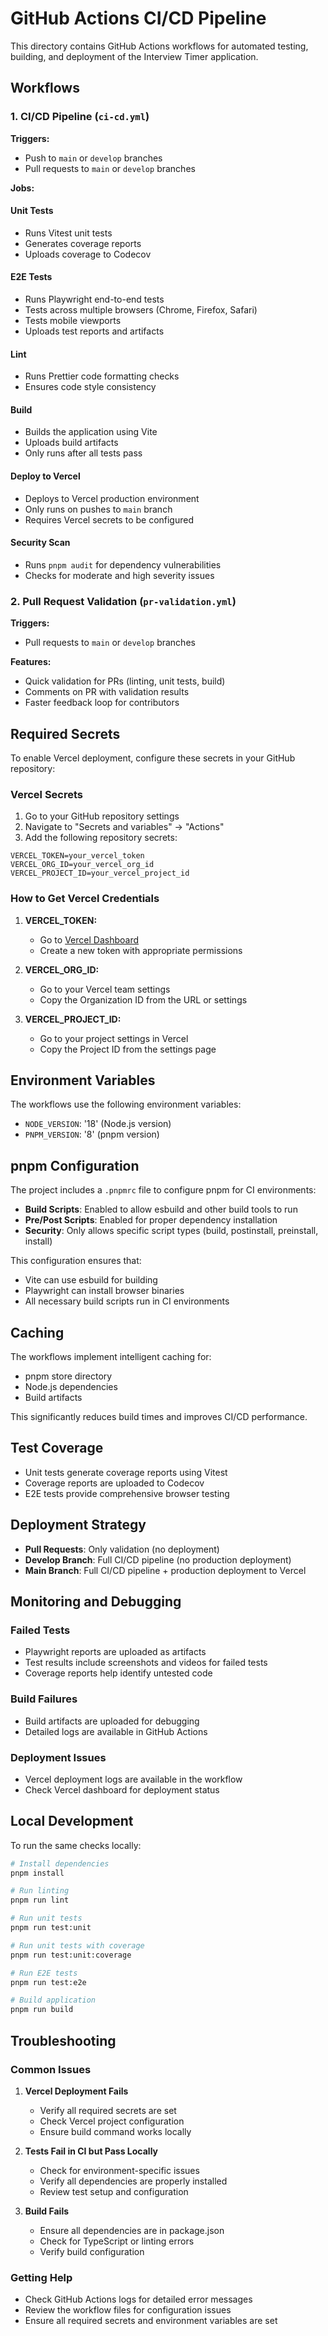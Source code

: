 # GitHub Actions CI/CD Pipeline

This directory contains GitHub Actions workflows for automated testing, building, and deployment of the Interview Timer application.

## Workflows

### 1. CI/CD Pipeline (`ci-cd.yml`)

**Triggers:**

- Push to `main` or `develop` branches
- Pull requests to `main` or `develop` branches

**Jobs:**

#### Unit Tests

- Runs Vitest unit tests
- Generates coverage reports
- Uploads coverage to Codecov

#### E2E Tests

- Runs Playwright end-to-end tests
- Tests across multiple browsers (Chrome, Firefox, Safari)
- Tests mobile viewports
- Uploads test reports and artifacts

#### Lint

- Runs Prettier code formatting checks
- Ensures code style consistency

#### Build

- Builds the application using Vite
- Uploads build artifacts
- Only runs after all tests pass

#### Deploy to Vercel

- Deploys to Vercel production environment
- Only runs on pushes to `main` branch
- Requires Vercel secrets to be configured

#### Security Scan

- Runs `pnpm audit` for dependency vulnerabilities
- Checks for moderate and high severity issues

### 2. Pull Request Validation (`pr-validation.yml`)

**Triggers:**

- Pull requests to `main` or `develop` branches

**Features:**

- Quick validation for PRs (linting, unit tests, build)
- Comments on PR with validation results
- Faster feedback loop for contributors

## Required Secrets

To enable Vercel deployment, configure these secrets in your GitHub repository:

### Vercel Secrets

1. Go to your GitHub repository settings
2. Navigate to "Secrets and variables" → "Actions"
3. Add the following repository secrets:

```
VERCEL_TOKEN=your_vercel_token
VERCEL_ORG_ID=your_vercel_org_id
VERCEL_PROJECT_ID=your_vercel_project_id
```

### How to Get Vercel Credentials

1. **VERCEL_TOKEN:**
   - Go to [Vercel Dashboard](https://vercel.com/account/tokens)
   - Create a new token with appropriate permissions

2. **VERCEL_ORG_ID:**
   - Go to your Vercel team settings
   - Copy the Organization ID from the URL or settings

3. **VERCEL_PROJECT_ID:**
   - Go to your project settings in Vercel
   - Copy the Project ID from the settings page

## Environment Variables

The workflows use the following environment variables:

- `NODE_VERSION`: '18' (Node.js version)
- `PNPM_VERSION`: '8' (pnpm version)

## pnpm Configuration

The project includes a `.pnpmrc` file to configure pnpm for CI environments:

- **Build Scripts**: Enabled to allow esbuild and other build tools to run
- **Pre/Post Scripts**: Enabled for proper dependency installation
- **Security**: Only allows specific script types (build, postinstall, preinstall, install)

This configuration ensures that:

- Vite can use esbuild for building
- Playwright can install browser binaries
- All necessary build scripts run in CI environments

## Caching

The workflows implement intelligent caching for:

- pnpm store directory
- Node.js dependencies
- Build artifacts

This significantly reduces build times and improves CI/CD performance.

## Test Coverage

- Unit tests generate coverage reports using Vitest
- Coverage reports are uploaded to Codecov
- E2E tests provide comprehensive browser testing

## Deployment Strategy

- **Pull Requests**: Only validation (no deployment)
- **Develop Branch**: Full CI/CD pipeline (no production deployment)
- **Main Branch**: Full CI/CD pipeline + production deployment to Vercel

## Monitoring and Debugging

### Failed Tests

- Playwright reports are uploaded as artifacts
- Test results include screenshots and videos for failed tests
- Coverage reports help identify untested code

### Build Failures

- Build artifacts are uploaded for debugging
- Detailed logs are available in GitHub Actions

### Deployment Issues

- Vercel deployment logs are available in the workflow
- Check Vercel dashboard for deployment status

## Local Development

To run the same checks locally:

```bash
# Install dependencies
pnpm install

# Run linting
pnpm run lint

# Run unit tests
pnpm run test:unit

# Run unit tests with coverage
pnpm run test:unit:coverage

# Run E2E tests
pnpm run test:e2e

# Build application
pnpm run build
```

## Troubleshooting

### Common Issues

1. **Vercel Deployment Fails**
   - Verify all required secrets are set
   - Check Vercel project configuration
   - Ensure build command works locally

2. **Tests Fail in CI but Pass Locally**
   - Check for environment-specific issues
   - Verify all dependencies are properly installed
   - Review test setup and configuration

3. **Build Fails**
   - Ensure all dependencies are in package.json
   - Check for TypeScript or linting errors
   - Verify build configuration

### Getting Help

- Check GitHub Actions logs for detailed error messages
- Review the workflow files for configuration issues
- Ensure all required secrets and environment variables are set
